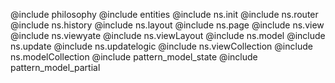 @include philosophy
@include entities
@include ns.init
@include ns.router
@include ns.history
@include ns.layout
@include ns.page
@include ns.view
@include ns.viewyate
@include ns.viewLayout
@include ns.model
@include ns.update
@include ns.updatelogic
@include ns.viewCollection
@include ns.modelCollection
@include pattern_model_state
@include pattern_model_partial
